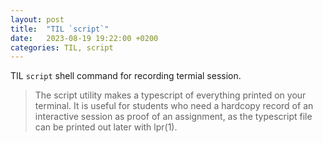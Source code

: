 ```yaml
---
layout: post
title:  "TIL `script`"
date:   2023-08-19 19:22:00 +0200
categories: TIL, script
---
```

TIL `script` shell command for recording termial session.

> The script utility makes a typescript of everything printed on your terminal. It is useful for students who need a hardcopy record of an interactive session as proof of an assignment, as the typescript file can be printed out later with lpr(1).
